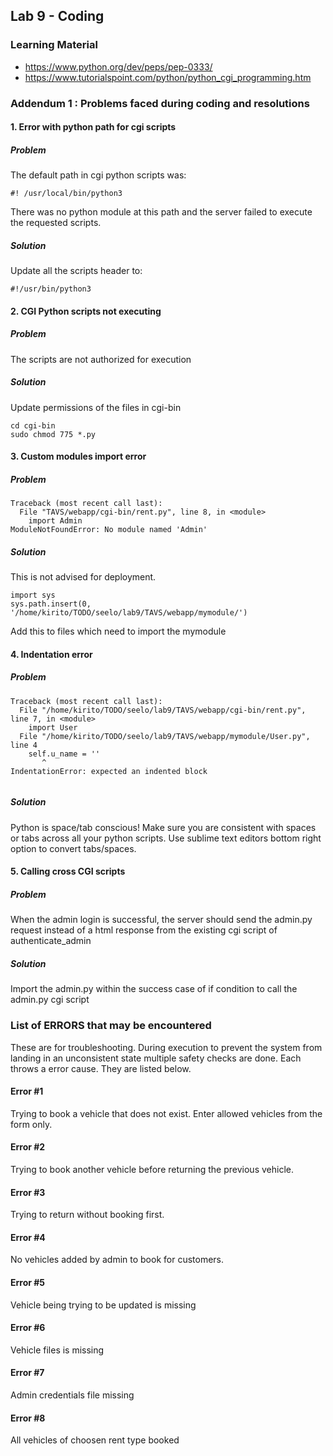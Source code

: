 ## Lab 9  - Coding

### Learning Material

* https://www.python.org/dev/peps/pep-0333/
* https://www.tutorialspoint.com/python/python_cgi_programming.htm

### Addendum 1 : Problems faced during coding and resolutions

#### 1. Error with python path for cgi scripts

##### Problem

The default path in cgi python scripts was:
```
#! /usr/local/bin/python3
```
There was no python module at this path and the server failed to execute the requested scripts.

##### Solution

Update all the scripts header to:
```
#!/usr/bin/python3
```

#### 2. CGI Python scripts not executing

##### Problem
The scripts are not authorized for execution

##### Solution
Update permissions of the files in cgi-bin
```
cd cgi-bin
sudo chmod 775 *.py
```
#### 3. Custom modules import error

##### Problem
```
Traceback (most recent call last):
  File "TAVS/webapp/cgi-bin/rent.py", line 8, in <module>
    import Admin
ModuleNotFoundError: No module named 'Admin'

```
##### Solution 
This is not advised for deployment.
```
import sys
sys.path.insert(0, '/home/kirito/TODO/seelo/lab9/TAVS/webapp/mymodule/')

```
Add this to files which need to import the mymodule

#### 4. Indentation error

##### Problem

```
Traceback (most recent call last):
  File "/home/kirito/TODO/seelo/lab9/TAVS/webapp/cgi-bin/rent.py", line 7, in <module>
    import User
  File "/home/kirito/TODO/seelo/lab9/TAVS/webapp/mymodule/User.py", line 4
    self.u_name = ''
       ^
IndentationError: expected an indented block
		
```

##### Solution

Python is space/tab conscious!
Make sure you are consistent with spaces or tabs across all your python scripts.
Use sublime text editors bottom right option to convert tabs/spaces.

#### 5. Calling cross CGI scripts

##### Problem

When the admin login is successful, the server should send the admin.py request instead of a html response from the existing cgi script of authenticate_admin

##### Solution

Import the admin.py within the success case of if condition to call the admin.py cgi script


### List of ERRORS that may be encountered
These are for troubleshooting. During execution to prevent the system from landing in an unconsistent state multiple safety checks are done. Each throws a error cause. They are listed below.

#### Error #1
Trying to book a vehicle that does not exist. Enter allowed vehicles from the form only.

#### Error #2
Trying to book another vehicle before returning the previous vehicle.

#### Error #3
Trying to return without booking first.

#### Error #4
No vehicles added by admin to book for customers.

#### Error #5
Vehicle being trying to be updated is missing

#### Error #6
Vehicle files is missing

#### Error #7 
Admin credentials file missing

#### Error #8
All vehicles of choosen rent type booked